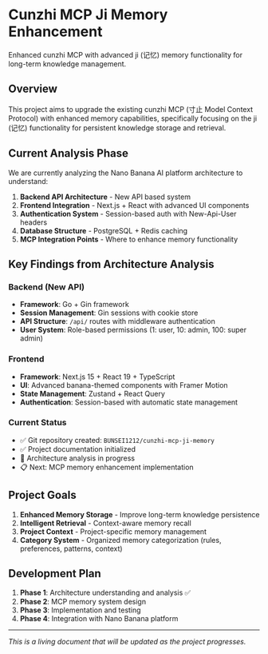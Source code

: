 # Cunzhi MCP Ji Memory Enhancement

Enhanced cunzhi MCP with advanced ji (记忆) memory functionality for long-term knowledge management.

## Overview

This project aims to upgrade the existing cunzhi MCP (寸止 Model Context Protocol) with enhanced memory capabilities, specifically focusing on the ji (记忆) functionality for persistent knowledge storage and retrieval.

## Current Analysis Phase

We are currently analyzing the Nano Banana AI platform architecture to understand:

1. **Backend API Architecture** - New API based system
2. **Frontend Integration** - Next.js + React with advanced UI components
3. **Authentication System** - Session-based auth with New-Api-User headers
4. **Database Structure** - PostgreSQL + Redis caching
5. **MCP Integration Points** - Where to enhance memory functionality

## Key Findings from Architecture Analysis

### Backend (New API)
- **Framework**: Go + Gin framework
- **Session Management**: Gin sessions with cookie store
- **API Structure**: `/api/` routes with middleware authentication
- **User System**: Role-based permissions (1: user, 10: admin, 100: super admin)

### Frontend 
- **Framework**: Next.js 15 + React 19 + TypeScript
- **UI**: Advanced banana-themed components with Framer Motion
- **State Management**: Zustand + React Query
- **Authentication**: Session-based with automatic state management

### Current Status
- ✅ Git repository created: `BUNSEI1212/cunzhi-mcp-ji-memory`
- ✅ Project documentation initialized
- 🔄 Architecture analysis in progress
- 📋 Next: MCP memory enhancement implementation

## Project Goals

1. **Enhanced Memory Storage** - Improve long-term knowledge persistence
2. **Intelligent Retrieval** - Context-aware memory recall
3. **Project Context** - Project-specific memory management
4. **Category System** - Organized memory categorization (rules, preferences, patterns, context)

## Development Plan

1. **Phase 1**: Architecture understanding and analysis ✅
2. **Phase 2**: MCP memory system design
3. **Phase 3**: Implementation and testing
4. **Phase 4**: Integration with Nano Banana platform

---

*This is a living document that will be updated as the project progresses.*